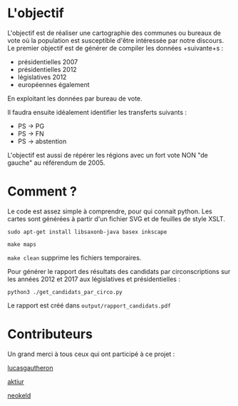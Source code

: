 # L'objectif

L'objectif est de réaliser une cartographie des communes ou bureaux de vote où la population est susceptible d'être intéressée par notre discours.
Le premier objectif est de générer de compiler les données +suivante+s :
 * présidentielles 2007
 * présidentielles 2012
 * législatives 2012
 * européennes également

En exploitant les données par bureau de vote.

Il faudra ensuite idéalement identifier les transferts suivants :
 * PS -> PG
 * PS -> FN
 * PS -> abstention
 
L'objectif est aussi de répérer les régions avec un fort vote NON "de gauche" au référendum de 2005.


# Comment ?

Le code est assez simple à comprendre, pour qui connait python.
Les cartes sont générées à partir d'un fichier SVG et de feuilles de style XSLT.

```
sudo apt-get install libsaxonb-java basex inkscape
```

```
make maps
```

```make clean``` supprime les fichiers temporaires.

Pour générer le rapport des résultats des candidats par circonscriptions sur les années 2012 et 2017 aux législatives et présidentielles :

```
python3 ./get_candidats_par_circo.py
```

Le rapport est créé dans ```output/rapport_candidats.pdf```

# Contributeurs

Un grand merci à tous ceux qui ont participé à ce projet :

[lucasgautheron](https://github.com/lucasgautheron)

[aktiur](https://github.com/aktiur)

[neokeld](https://github.com/neokeld)

